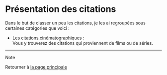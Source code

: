 # Présentation des citations

Dans le but de classer un peu les citations, je les ai regroupées sous certaines catégories que voici :

- [Les citations cinématographiques](citations_cinema.md) :  
  Vous y trouverez des citations qui proviennent de films ou de séries.

---

> [!NOTE]  
> Retourner à [la page principale](../README.md)
